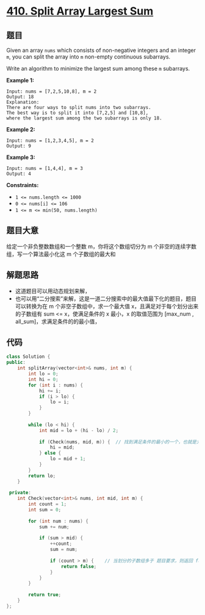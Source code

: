 # [410. Split Array Largest Sum](https://leetcode.com/problems/split-array-largest-sum/)

## 题目

Given an array `nums` which consists of non-negative integers and an integer `m`, you can split the array into `m` non-empty continuous subarrays.

Write an algorithm to minimize the largest sum among these `m` subarrays.

 

**Example 1:**

```
Input: nums = [7,2,5,10,8], m = 2
Output: 18
Explanation:
There are four ways to split nums into two subarrays.
The best way is to split it into [7,2,5] and [10,8],
where the largest sum among the two subarrays is only 18.
```

**Example 2:**

```
Input: nums = [1,2,3,4,5], m = 2
Output: 9
```

**Example 3:**

```
Input: nums = [1,4,4], m = 3
Output: 4
```

 

**Constraints:**

- `1 <= nums.length <= 1000`
- `0 <= nums[i] <= 106`
- `1 <= m <= min(50, nums.length)`

## 题目大意

给定一个非负整数数组和一个整数 m，你将这个数组切分为 m 个非空的连续字数组，写一个算法最小化这 m 个子数组的最大和

## 解题思路

* 这道题目可以用动态规划来解，
* 也可以用“二分搜索”来解，这是一道二分搜索中的最大值最下化的题目，题目可以转换为在 m 个非空子数组中，求一个最大值 x，且满足对于每个划分出来的子数组有 sum <= x，使满足条件的 x 最小，x 的取值范围为 [max_num , all_sum]，求满足条件的的最小值，

## 代码

`````c++
class Solution {
public:
    int splitArray(vector<int>& nums, int m) {
        int lo = 0;
        int hi = 0;
        for (int i : nums) {
            hi += i;
            if (i > lo) {
                lo = i;
            }
        }
        
        while (lo < hi) {
            int mid = lo + (hi - lo) / 2;
            
            if (Check(nums, mid, m)) {	// 找到满足条件的最小的一个，也就是大于等于的最后一个，
                hi = mid;
            } else {
                lo = mid + 1;
            }
        }
        return lo;
    }
    
 private:
    int Check(vector<int>& nums, int mid, int m) {
        int count = 1;
        int sum = 0;
        
        for (int num : nums) {
            sum += num;
            
            if (sum > mid) {
                ++count;
                sum = num;
                
                if (count > m) {	// 当划分的子数组多于 题目要求，则返回 false，说明当前 mid 太小
                    return false;
                }
            }
        }
        
        return true;
    }
};
`````



